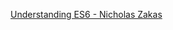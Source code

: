 [Understanding ES6 - Nicholas Zakas]

[Understanding ES6 - Nicholas Zakas]:https://leanpub.com/understandinges6/read